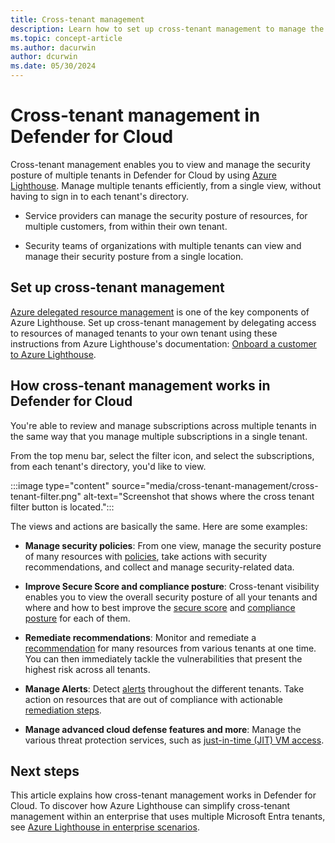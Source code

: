 ```yaml
---
title: Cross-tenant management 
description: Learn how to set up cross-tenant management to manage the security posture of multiple tenants in Defender for Cloud using Azure Lighthouse.
ms.topic: concept-article
ms.author: dacurwin
author: dcurwin
ms.date: 05/30/2024
---
```


# Cross-tenant management in Defender for Cloud

Cross-tenant management enables you to view and manage the security posture of multiple tenants in Defender for Cloud by using [Azure Lighthouse](/azure/lighthouse/overview). Manage multiple tenants efficiently, from a single view, without having to sign in to each tenant's directory.

- Service providers can manage the security posture of resources, for multiple customers, from within their own tenant.

- Security teams of organizations with multiple tenants can view and manage their security posture from a single location.

## Set up cross-tenant management

[Azure delegated resource management](/azure/lighthouse/concepts/architecture) is one of the key components of Azure Lighthouse. Set up cross-tenant management by delegating access to resources of managed tenants to your own tenant using these instructions from Azure Lighthouse's documentation: [Onboard a customer to Azure Lighthouse](/azure/lighthouse/how-to/onboard-customer).

## How cross-tenant management works in Defender for Cloud

You're able to review and manage subscriptions across multiple tenants in the same way that you manage multiple subscriptions in a single tenant.

From the top menu bar, select the filter icon, and select the subscriptions, from each tenant's directory, you'd like to view.

:::image type="content" source="media/cross-tenant-management/cross-tenant-filter.png" alt-text="Screenshot that shows where the cross tenant filter button is located.":::

The views and actions are basically the same. Here are some examples:

- **Manage security policies**: From one view, manage the security posture of many resources with [policies](tutorial-security-policy.md), take actions with security recommendations, and collect and manage security-related data.
- **Improve Secure Score and compliance posture**: Cross-tenant visibility enables you to view the overall security posture of all your tenants and where and how to best improve the [secure score](secure-score-security-controls.md) and [compliance posture](regulatory-compliance-dashboard.md) for each of them.
- **Remediate recommendations**: Monitor and remediate a [recommendation](review-security-recommendations.md) for many resources from various tenants at one time. You can then immediately tackle the vulnerabilities that present the highest risk across all tenants.
- **Manage Alerts**: Detect [alerts](alerts-overview.md) throughout the different tenants. Take action on resources that are out of compliance with actionable [remediation steps](managing-and-responding-alerts.yml).

- **Manage advanced cloud defense features and more**: Manage the various threat protection services, such as [just-in-time (JIT) VM access](just-in-time-access-usage.yml).

## Next steps

This article explains how cross-tenant management works in Defender for Cloud. To discover how Azure Lighthouse can simplify cross-tenant management within an enterprise that uses multiple Microsoft Entra tenants, see [Azure Lighthouse in enterprise scenarios](/azure/lighthouse/concepts/enterprise).
